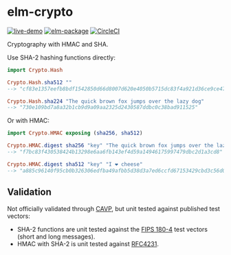 # elm-crypto

[![live-demo](https://img.shields.io/badge/live-demo-blue.svg)](http://elm-crypto.betweenconcepts.com)
[![elm-package](https://img.shields.io/badge/elm-1.1.2-blue.svg)](http://package.elm-lang.org/packages/ktonon/elm-crypto/latest)
[![CircleCI](https://img.shields.io/circleci/project/github/ktonon/elm-crypto.svg)](https://circleci.com/gh/ktonon/elm-crypto)

Cryptography with HMAC and SHA.

Use SHA-2 hashing functions directly:

```elm
import Crypto.Hash

Crypto.Hash.sha512 ""
--> "cf83e1357eefb8bdf1542850d66d8007d620e4050b5715dc83f4a921d36ce9ce47d0d13c5d85f2b0ff8318d2877eec2f63b931bd47417a81a538327af927da3e"

Crypto.Hash.sha224 "The quick brown fox jumps over the lazy dog"
--> "730e109bd7a8a32b1cb9d9a09aa2325d2430587ddbc0c38bad911525"
```

Or with HMAC:

```elm
import Crypto.HMAC exposing (sha256, sha512)

Crypto.HMAC.digest sha256 "key" "The quick brown fox jumps over the lazy dog"
--> "f7bc83f430538424b13298e6aa6fb143ef4d59a14946175997479dbc2d1a3cd8"

Crypto.HMAC.digest sha512 "key" "I ❤ cheese"
--> "a885c96140f95cb0b326306edfba49afbb5d38d3a7ed6ccfd67153429cbd3c56d0c514fcaa53b710bb7ba6cc0dfedfdb4d53795acbeb48eb23aa93e5ce9760dd"
```

## Validation

Not officially validated through [CAVP][], but unit tested against published test vectors:

* SHA-2 functions are unit tested against the [FIPS 180-4][] test vectors (short and long messages).
* HMAC with SHA-2 is unit tested against [RFC4231][].

[CAVP]:http://csrc.nist.gov/groups/STM/cavp/
[FIPS 180-4]:http://csrc.nist.gov/groups/STM/cavp/secure-hashing.html#shavs
[RFC4231]:https://tools.ietf.org/rfc/rfc4231.txt
[SHA-2]:https://en.wikipedia.org/wiki/SHA-2
